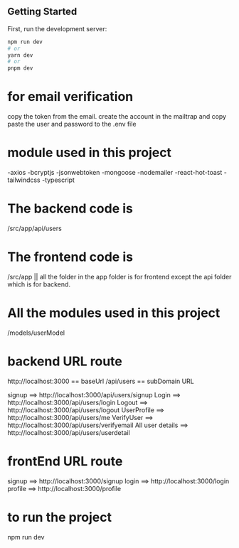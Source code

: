 ## Getting Started

First, run the development server:

```bash
npm run dev
# or
yarn dev
# or
pnpm dev
```

# for email verification
copy the token from the email.
create the account in the mailtrap and copy paste the user and password to the .env file

# module used in this project
-axios
-bcryptjs
-jsonwebtoken
-mongoose
-nodemailer
-react-hot-toast
-tailwindcss
-typescript

# The backend code is 
/src/app/api/users

# The frontend code is
/src/app  || all the folder in the app folder is for frontend except the api folder which is for backend.

# All the modules used in this project
/models/userModel


# backend URL route
http://localhost:3000 == baseUrl
/api/users             == subDomain URL

signup ==> http://localhost:3000/api/users/signup
Login ==> http://localhost:3000/api/users/login 
Logout ==> http://localhost:3000/api/users/logout
UserProfile ==> http://localhost:3000/api/users/me
VerifyUser ==> http://localhost:3000/api/users/verifyemail
All user details ==> http://localhost:3000/api/users/userdetail


# frontEnd URL route

signup ==> http://localhost:3000/signup
login ==> http://localhost:3000/login
profile ==> http://localhost:3000/profile



# to run the project
npm run dev

